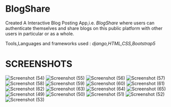# BlogShare
Created A Interactive Blog Posting App,i.e. *BlogShare* where users can authenticate themselves and share blogs on this public platform with other users in particular or as a whole.

Tools,Languages and frameworks used : *django,HTML,CSS,Bootstrap5*

# SCREENSHOTS

![Screenshot (54)](https://user-images.githubusercontent.com/106879319/211333529-95a2d366-9928-43bb-a6ce-a6d92fefc867.png)
![Screenshot (55)](https://user-images.githubusercontent.com/106879319/211333541-ff1e81e6-a27e-44ac-8b6e-213200c66c04.png)
![Screenshot (56)](https://user-images.githubusercontent.com/106879319/211333545-a151686a-bf20-4885-a8b9-b5d378482632.png)
![Screenshot (57)](https://user-images.githubusercontent.com/106879319/211333551-d6426d5a-6c9f-42d1-a2bb-aeeb8316a745.png)
![Screenshot (58)](https://user-images.githubusercontent.com/106879319/211333554-db6d1ae5-9b15-4eda-9e67-313706dfef41.png)
![Screenshot (59)](https://user-images.githubusercontent.com/106879319/211333561-038d0dc7-10a6-48fd-beea-a07b1978ed13.png)
![Screenshot (60)](https://user-images.githubusercontent.com/106879319/211333565-715fff0b-bfe2-4f72-a7b5-0bd7b8580cb3.png)
![Screenshot (61)](https://user-images.githubusercontent.com/106879319/211333569-43857bbc-cf2b-4370-bf98-ac313ad14c8d.png)
![Screenshot (62)](https://user-images.githubusercontent.com/106879319/211333575-93f00287-e8ef-476f-8024-53a12fa85b6e.png)
![Screenshot (63)](https://user-images.githubusercontent.com/106879319/211333577-7e70a599-4cc9-4e6b-907b-83a956db6e25.png)
![Screenshot (64)](https://user-images.githubusercontent.com/106879319/211333578-21bbf2a4-a546-4286-8fba-7b6760feccd8.png)
![Screenshot (65)](https://user-images.githubusercontent.com/106879319/211333580-2ac0b0c1-3c61-41fb-b7a8-6914065b5f78.png)
![Screenshot (49)](https://user-images.githubusercontent.com/106879319/211333583-77f2ae6a-4fdb-425d-aebd-a8615033b5af.png)
![Screenshot (50)](https://user-images.githubusercontent.com/106879319/211333588-2be1e9ac-88f3-4a54-bf9a-b9de171eba41.png)
![Screenshot (51)](https://user-images.githubusercontent.com/106879319/211333594-e42ff6eb-e3df-4589-8de4-fb871b13abb3.png)
![Screenshot (52)](https://user-images.githubusercontent.com/106879319/211333597-c789337d-db63-4d04-920b-be577480bbf0.png)
![Screenshot (53)](https://user-images.githubusercontent.com/106879319/211333599-d49e2761-6b7d-432a-bd9c-889c86d2eb01.png)
